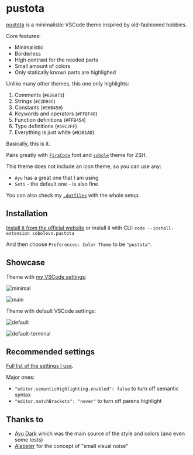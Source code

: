 # pustota

[pustota](https://ru.wikipedia.org/wiki/%D0%9F%D1%83%D1%81%D1%82%D0%BE%D1%82%D0%B0) is a minimalistic VSCode theme inspired by old-fashioned hobbies.

Core features:
- Minimalistic
- Borderless
- High contrast for the needed parts
- Small amount of colors
- Only statically known parts are highlighed

Unlike many other themes, this one only highlights:
1. Comments (`#626A73`)
2. Strings (`#C2D94C`)
3. Constants (`#E6B450`)
4. Keywords and operators (`#FF8F40`)
5. Function definitions (`#FFB454`)
6. Type definitions (`#59C2FF`)
7. Everything is just white (`#B3B1AD`)

Basically, this is it.

Pairs greatly with [`FiraCode`](https://github.com/tonsky/FiraCode) font and [`sobole`](https://github.com/sobolevn/sobole-zsh-theme) theme for ZSH.

This theme does not include an icon theme, so you can use any:
- `Ayu` has a great one that I am using
- `Seti` - the default one - is also fine

You can also check my [`.dotfiles`](https://github.com/sobolevn/dotfiles) with the whole setup.

## Installation

[Install it from the official website](https://marketplace.visualstudio.com/items?itemName=sobolevn.pustota) or install it with CLI: `code --install-extension sobolevn.pustota`

And then choose `Preferences: Color Theme` to be `"pustota"`.

## Showcase

Theme with [my VSCode settings](https://github.com/sobolevn/dotfiles/tree/master/vscode):

![minimal](https://raw.githubusercontent.com/sobolevn/pustota/master/assets/minimal.png)

![main](https://raw.githubusercontent.com/sobolevn/pustota/master/assets/main.png)

Theme with default VSCode settings:

![default](https://raw.githubusercontent.com/sobolevn/pustota/master/assets/default.png)

![default-terminal](https://raw.githubusercontent.com/sobolevn/pustota/master/assets/default-terminal.png)

## Recommended settings

[Full list of the settings I use](https://github.com/sobolevn/dotfiles/blob/master/vscode/settings.json).

Major ones:
- `"editor.semanticHighlighting.enabled": false` to turn off semantic syntax
- `"editor.matchBrackets": "never"` to turn off parens highlight

## Thanks to

- [Ayu Dark](https://github.com/ayu-theme/vscode-ayu) which was the main source of the style and colors (and even some tests)
- [Alabster](https://github.com/tonsky/vscode-theme-alabaster) for the concept of "small visual noise"
